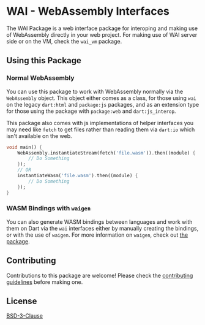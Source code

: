 # WAI - WebAssembly Interfaces
The WAI Package is a web interface package for interoping and making use of WebAssembly directly in your web project. For making use of WAI server side or on the VM, check the `wai_vm` package.

## Using this Package
### Normal WebAssembly
You can use this package to work with WebAssembly normally via the `WebAssembly` object. This object either comes as a class, for those using `wai` on the legacy `dart:html` and `package:js` packages, and as an extension type for those using the package with `package:web` and `dart:js_interop`.

This package also comes with js implementations of helper interfaces you may need like `fetch` to get files rather than reading them via `dart:io` which isn't available on the web.
```dart
void main() {
    WebAssembly.instantiateStream(fetch('file.wasm')).then((module) {
        // Do Something
    });
    // OR
    instantiateWasm('file.wasm').then((module) {
        // Do Something
    });
}
```
### WASM Bindings with `waigen`
You can also generate WASM bindings between languages and work with them on Dart via the `wai` interfaces either by manually creating the bindings, or with the use of `waigen`. For more information on `waigen`, check out [the package](https://github.com/nikeokoronkwo/dart-catalog/tree/main/wasm_interop/waigen).


## Contributing
Contributions to this package are welcome! Please check the [contributing guidelines](https://github.com/nikeokoronkwo/dart-catalog/tree/main/wasm_interop/CONTRIBUTING.md) before making one.

## License
[BSD-3-Clause](./LICENSE)
